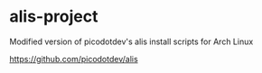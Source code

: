 # alis-project

Modified version of picodotdev's alis install scripts for Arch Linux

https://github.com/picodotdev/alis